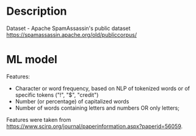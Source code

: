 # Description

Dataset - Apache SpamAssassin's public dataset https://spamassassin.apache.org/old/publiccorpus/

# ML model

Features:
- Character or word frequency, based on NLP of tokenized words or of specific tokens ("!", "$", "credit")
- Number (or percentage) of capitalized words
- Number of words containing letters and numbers OR only letters;


Features were taken from https://www.scirp.org/journal/paperinformation.aspx?paperid=56059.

